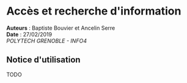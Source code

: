 #  Accès et recherche d'information
**Auteurs** : Baptiste Bouvier et Ancelin Serre\
**Date** : 27/02/2019\
*POLYTECH GRENOBLE - INFO4*

## Notice d'utilisation
TODO